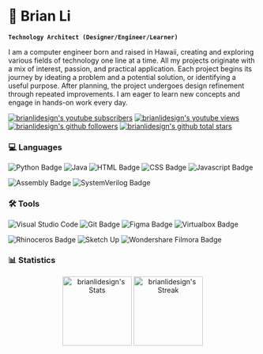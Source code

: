 # 🌠 Brian Li

**`Technology Architect (Designer/Engineer/Learner)`**

I am a computer engineer born and raised in Hawaii, creating and exploring various fields of technology one line at a time. All my projects originate with a mix of interest, passion, and practical application. Each project begins its journey by ideating a problem and a potential solution, or identifying a useful purpose. After planning, the project undergoes design refinement through repeated improvements. I am eager to learn new concepts and engage in hands-on work every day.

<p align="left">
  <a href="https://www.youtube.com/@brianlidesign">
    <img alt="brianlidesign's youtube subscribers" title="Subscribe to brianlidesign's YouTube channel" src="https://custom-icon-badges.demolab.com/youtube/channel/subscribers/UCxRYK_yDD8ifKN08XwfdXuQ?color=%23E05D44&label=SUBSCRIBE&logo=video&logoColor=white&style=for-the-badge&labelColor=CE4630"/></a>
  <a href="https://www.youtube.com/@brianlidesign">
    <img alt="brianlidesign's youtube views" title="brianlidesign's YouTube views" src="https://custom-icon-badges.demolab.com/youtube/channel/views/UCxRYK_yDD8ifKN08XwfdXuQ?color=%23E1AD0E&logo=eye&logoColor=white&style=for-the-badge&labelColor=C79600"/></a>
  <a href="https://github.com/BrianLiDesign?tab=followers">
    <img alt="brianlidesign's github followers" title="Follow brianlidesign on Github" src="https://custom-icon-badges.demolab.com/github/followers/BrianLiDesign?color=236ad3&labelColor=1155ba&style=for-the-badge&logo=person-add&label=Follow&logoColor=white"/></a>
  <a href="https://github.com/BrianLiDesign?tab=repositories&sort=stargazers">
    <img alt="brianlidesign's github total stars" title="brianlidesign's total stars on GitHub" src="https://custom-icon-badges.demolab.com/github/stars/BrianLiDesign?color=55960c&style=for-the-badge&labelColor=488207&logo=star"/></a>
</p>

### 💻 Languages

![Python Badge](https://img.shields.io/badge/python-3776AB?style=for-the-badge&logo=python&labelColor=black)
![Java](https://img.shields.io/badge/java-%23ED8B00?style=for-the-badge&logo=openjdk&logoColor=white&labelColor=black)
![HTML Badge](https://img.shields.io/badge/html-E34F26?style=for-the-badge&logo=html5&labelColor=black)
![CSS Badge](https://img.shields.io/badge/css-663399?style=for-the-badge&logo=css&labelColor=black)
![Javascript Badge](https://img.shields.io/badge/javascript-F0DB4F?style=for-the-badge&logo=javascript&labelColor=black)

![Assembly Badge](https://img.shields.io/badge/assembly-assembly?style=for-the-badge&color=darkblue)
![SystemVerilog Badge](https://img.shields.io/badge/systemverilog-systemverilog?style=for-the-badge&color=lightblue)

### 🛠️ Tools

![Visual Studio Code](https://img.shields.io/badge/Visual%20Studio%20Code-0078d7.svg?style=for-the-badge&logo=visual-studio-code&logoColor=white)
![Git Badge](https://img.shields.io/badge/git-F05032?style=for-the-badge&logo=git&labelColor=black)
![Figma Badge](https://img.shields.io/badge/figma-F24E1E?style=for-the-badge&logo=figma&labelColor=black)
![Virtualbox Badge](https://img.shields.io/badge/VirtualBox-21416b?style=for-the-badge&logo=VirtualBox&logoColor=F61B4&labelColor=black)

![Rhinoceros Badge](https://img.shields.io/badge/rhinoceros-801010?style=for-the-badge&logo=rhinoceros&labelColor=black)
![Sketch Up](https://img.shields.io/badge/SketchUp-005F9E?style=for-the-badge&logo=sketchup&logoColor=white&labelColor=black)
![Wondershare Filmora Badge](https://img.shields.io/badge/filmora-07273D?style=for-the-badge&logo=wondershare-filmora&labelColor=black)

### 📊 Statistics

  <div class="badge-github-statistics">
    <p align="center">
      <img height="140" src="https://github-readme-stats.vercel.app/api/top-langs/?username=brianlidesign&theme=default&show_icons=true&hide_border=false&layout=compact&count_private=true&langs_count=10&size_weight=0.5&count_weight=0.5" alt="brianlidesign's Stats">
      <img height="140" src="https://github-readme-streak-stats.herokuapp.com/?user=brianlidesign&theme=default&hide_border=false" alt="brianlidesign's Streak">
    </p>
  </div>
    <br>
